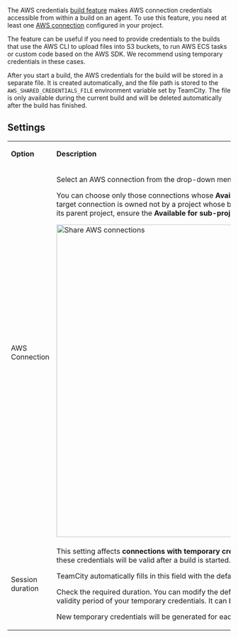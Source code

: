 [//]: # (title: AWS Credentials)
[//]: # (auxiliary-id: AWS Credentials;AWS credentials)

The AWS credentials [build feature](https://www.jetbrains.com/help/teamcity/adding-build-features.html) makes AWS connection credentials accessible from within a build on an agent. To use this feature, you need at least one [AWS connection](configuring-connections.md#AmazonWebServices) configured in your project.

The feature can be useful if you need to provide credentials to the builds that use the AWS CLI to upload files into S3 buckets, to run AWS ECS tasks or custom code based on the AWS SDK. We recommend using temporary credentials in these cases.

After you start a build, the AWS credentials for the build will be stored in a separate file. It is created automatically, and the file path is stored to the `AWS_SHARED_CREDENTIALS_FILE` environment variable set by TeamCity. The file is only available during the current build and will be deleted automatically after the build has finished.


## Settings

<table><tr>

<td>

**Option**

</td>

<td>

**Description**

</td></tr><tr>

<td>

AWS Connection

</td>

<td>

Select an AWS connection from the drop-down menu list.

You can choose only those connections whose **Available for builds** setting is enabled. If the target connection is owned not by a project whose build configuration you set up, but rather its parent project, ensure the **Available for sub-projects** checkbox is also ticked.

<img src="dk-shareAwsConnections.png" width="706" alt="Share AWS connections"/>


</td></tr><tr>

<td>

Session duration

</td>

<td>

This setting affects **connections with temporary credentials only** and defines how long these credentials will be valid after a build is started.

TeamCity automatically fills in this field with the default of 60 minutes.

Check the required duration. You can modify the default value if you want to increase the validity period of your temporary credentials. It can be useful for long builds.

New temporary credentials will be generated for each build with this build feature.


</td></tr></table>